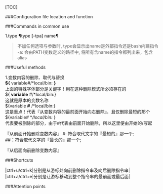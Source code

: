 [TOC] 
 
 
###Configuration file location and function 
 
 
 
 
 
 
 
###Commands in common use 
 
1.type ¶type [-tpa] name¶   
> 不加任何选项与参数时, type会显示出name是外部指令还是bash内建指令   
> -a: 会由PATH变数定义的路径中, 将所有含name的指令都列出来，包含alias 
 
 
###Useful methods  
 
1.变数内容的删除、取代与替换   
**${** variable#/\*local/bin: **}**    
上面的特殊字体部分是关键字！用在这种删除模式所必须存在的   
${ **variable** #/\*local/bin:}   
这就是原本的变数名称   
${variable **#** /\*local/bin:}   
这是重点！代表『从变数内容的最前面开始向右删除』，且仅删除最短的那个   
${variable# **/*local/bin:** }   
代表要被删除的部分，由于#代表由前面开始删除，所以这里便由开始的/写起   
 
『从前面开始删除变数内容』 
\#: 符合取代文字的『最短的』那一个;   
\#\#：符合取代文字的『最长的』那一个;   
 
『从后面向前删除变数内容』 
 
 
 
 
 
 
 
 
 
 
 
 
 
 
 
 
 
###Shortcuts 
 
|ctrl+u/ctrl+k|分别是从游标处向前删除指令串及向后删除指令串|   
|ctrl+a/ctrl+e|分别是让游标移动到整个指令串的最前面或最后面|   
 
 
###Attention points 
 
 
 
 
 
 
